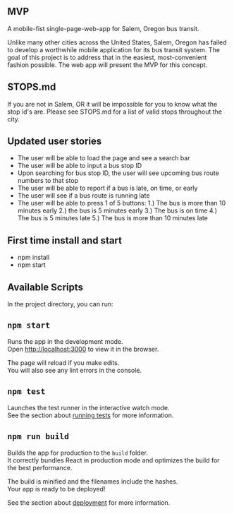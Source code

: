 ## MVP  
A mobile-fist single-page-web-app for Salem, Oregon bus transit.

Unlike many other cities across the United States, Salem, Oregon has failed to develop a worthwhile mobile application for its bus transit system. The goal of this project is to address that in the easiest, most-convenient fashion possible. The web app will present the MVP for this concept.

## STOPS.md

If you are not in Salem, OR it will be impossible for you to know what the stop id's are. Please see STOPS.md for a list of valid stops throughout the city.

## Updated user stories
- The user will be able to load the page and see a search bar
- The user will be able to input a bus stop ID
- Upon searching for bus stop ID, the user will see upcoming bus route numbers to that stop
- The user will be able to report if a bus is late, on time, or early
- The user will see if a bus route is running late
- The user will be able to press 1 of 5 buttons: 1.) The bus is more than 10 minutes early 2.) the bus is 5 minutes early 3.) The bus is on time 4.) The bus is 5 minutes late 5.) The bus is more than 10 minutes late

## First time install and start
- npm install
- npm start

## Available Scripts

In the project directory, you can run:

## `npm start`

Runs the app in the development mode.<br>
Open [http://localhost:3000](http://localhost:3000) to view it in the browser.

The page will reload if you make edits.<br>
You will also see any lint errors in the console.

## `npm test`

Launches the test runner in the interactive watch mode.<br>
See the section about [running tests](https://facebook.github.io/create-react-app/docs/running-tests) for more information.

## `npm run build`

Builds the app for production to the `build` folder.<br>
It correctly bundles React in production mode and optimizes the build for the best performance.

The build is minified and the filenames include the hashes.<br>
Your app is ready to be deployed!

See the section about [deployment](https://facebook.github.io/create-react-app/docs/deployment) for more information.
